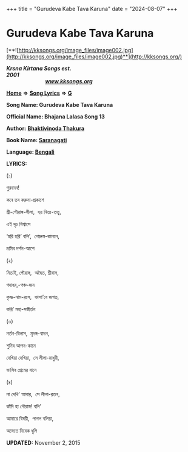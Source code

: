 +++
title = "Gurudeva Kabe Tava Karuna"
date = "2024-08-07"
+++

# Gurudeva Kabe Tava Karuna
[**![http://kksongs.org/image_files/image002.jpg](http://kksongs.org/image_files/image002.jpg)**](http://kksongs.org/)

**_Krsna Kirtana Songs est. 2001_**                                                                                                                                                 **_www.kksongs.org_**

**[Home](http://kksongs.org/)** **⇒** **[Song Lyrics](http://kksongs.org/lyrics.html)** **⇒** **[G](http://kksongs.org/songs/song_g.html)**

**Song Name: Gurudeva Kabe Tava Karuna**

**Official Name: Bhajana Lalasa Song 13**

**Author:** [**Bhaktivinoda Thakura**](http://kksongs.org/authors/list/bhaktivinoda.html)

**Book Name: [Saranagati](http://kksongs.org/authors/literature/saranagati.html)**

**Language: [Bengali](http://kksongs.org/language/list/bengali.html)**

**LYRICS:**

(১)

গুরুদেব!

কবে তব করুনা\-প্রকাশে

শ্রী\-গৌরাঙ্গ\-লীলা,  হয় নিত্য\-তত্ত্ব,

এই দৃঢ বিশ্বাসে

‘হরি হরি’ বলি’,  গোদ্রুম\-কাননে,

ভ্রমিব দর্শন\-আশে

(২)

নিতাই, গৌরাঙ্গ,  অদ্বৈত, শ্রীবাস,

গদাধর,-পঞ্চ\-জন

কৃষ্ণ\-নাম\-রসে,  ভাসা’বে জগত,

করি’ মহা\-সঙ্কীর্তন

(৩)

নর্তন\-বিলাস,  মৃদঙ্গ\-বাদন,

শুনিব আপন\-কানে

দেখিয়া দেখিয়া,  সে লীলা\-মাধুরী,

ভাসিব প্রেমের বানে

(৪)

না দেখি’ আবার,  সে লীলা\-রতন,

কাঁদি হা গৌরাঙ্গ! বলি’

আমারে বিষয়ী,  পাগল বলিয়া,

অঙ্গেতে দিবেক ধূলি

**UPDATED:** November 2, 2015